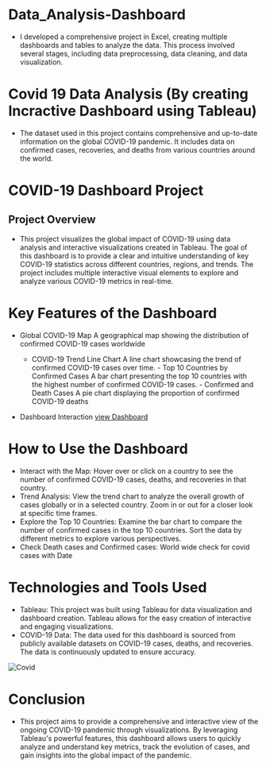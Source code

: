 # Data_Analysis-Dashboard
- I developed a comprehensive project in Excel, creating multiple dashboards and tables to analyze the data. This process involved several stages, including data preprocessing, data cleaning, and data visualization.
# Covid 19 Data Analysis (By creating Incractive Dashboard using Tableau)
- The dataset used in this project contains comprehensive and up-to-date information on the global COVID-19 pandemic. It includes data on confirmed cases, recoveries, and deaths from various countries around the world.

# COVID-19 Dashboard Project
## Project Overview
- This project visualizes the global impact of COVID-19 using data analysis and interactive visualizations created in Tableau. The goal of this dashboard is to provide a clear and intuitive understanding of key COVID-19 statistics across different countries, regions, and trends. The project includes multiple interactive visual elements to explore and analyze various COVID-19 metrics in real-time.

# Key Features of the Dashboard
   - Global COVID-19 Map
    A geographical map showing the distribution of confirmed COVID-19 cases worldwide
     - COVID-19 Trend Line Chart
    A line chart showcasing the trend of confirmed COVID-19 cases over time.
    - Top 10 Countries by Confirmed Cases
    A bar chart presenting the top 10 countries with the highest number of confirmed COVID-19 cases.
    - Confirmed and Death Cases 
    A pie chart displaying the proportion of confirmed COVID-19 deaths


  - Dashboard Interaction <a href="https://github.com/iGufrankhan/Data_Analysis-Dashboard/blob/main/Covid.png">view Dashboard</a>

# How to Use the Dashboard
- Interact with the Map: Hover over or click on a country to see the number of confirmed COVID-19 cases, deaths, and recoveries in that country.
- Trend Analysis: View the trend chart to analyze the overall growth of cases globally or in a selected country. Zoom in or out for a closer look at specific time frames.
- Explore the Top 10 Countries: Examine the bar chart to compare the number of confirmed cases in the top 10 countries. Sort the data by different metrics to explore various perspectives.
- Check Death cases and Confirmed cases: World wide check for covid cases with Date

 # Technologies and Tools Used
- Tableau: This project was built using Tableau for data visualization and dashboard creation. Tableau allows for the easy creation of interactive and engaging visualizations.
- COVID-19 Data: The data used for this dashboard is sourced from publicly available datasets on COVID-19 cases, deaths, and recoveries. The data is continuously updated to ensure accuracy.

![Covid](https://github.com/user-attachments/assets/d0516689-2b18-49ba-bf1a-64f5802fddb3)

# Conclusion

- This project aims to provide a comprehensive and interactive view of the ongoing COVID-19 pandemic through visualizations. By leveraging Tableau's powerful features, this dashboard allows users to quickly analyze and understand key metrics, 
 track the evolution of cases, and gain insights into the global impact of the pandemic.


  

   
